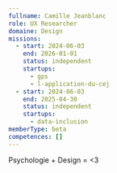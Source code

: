 ```yaml
---
fullname: Camille Jeanblanc
role: UX Researcher
domaine: Design
missions:
  - start: 2024-06-03
    end: 2026-01-01
    status: independent
    startups:
      - gps
      - l-application-du-cej
  - start: 2024-06-03
    end: 2025-04-30
    status: independent
    startups:
      - data-inclusion
memberType: beta
competences: []
---
```

Psychologie + Design = <3
